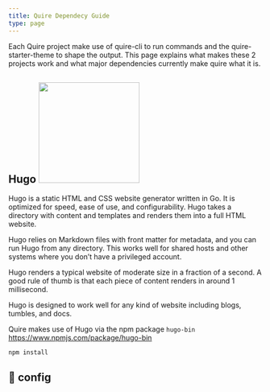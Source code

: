 ```yaml
---
title: Quire Dependecy Guide
type: page
---
```


Each Quire project make use of quire-cli to run commands and the quire-starter-theme to shape the output. This page explains what makes these 2 projects work and what major dependencies currently make quire what it is.

## Hugo <img src="https://raw.githubusercontent.com/gohugoio/hugoDocs/master/static/img/hugo-logo.png" width="200"/>

Hugo is a static HTML and CSS website generator written in Go. It is optimized for speed, ease of use, and configurability. Hugo takes a directory with content and templates and renders them into a full HTML website.

Hugo relies on Markdown files with front matter for metadata, and you can run Hugo from any directory. This works well for shared hosts and other systems where you don’t have a privileged account.

Hugo renders a typical website of moderate size in a fraction of a second. A good rule of thumb is that each piece of content renders in around 1 millisecond.

Hugo is designed to work well for any kind of website including blogs, tumbles, and docs.

Quire makes use of Hugo via the npm package `hugo-bin` https://www.npmjs.com/package/hugo-bin

`npm install `

## 📁 config


